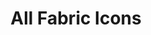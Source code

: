 ---
id: 15-fabric-icons
title: All Fabric Icons
imgalt: "All Fabric product itcons to download."
---